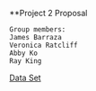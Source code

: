 **Project 2 Proposal



```
Group members:
James Barraza
Veronica Ratcliff
Abby Ko
Ray King
```



[Data Set](https://data.austintexas.gov/Health-and-Community-Services/Austin-Animal-Center-Outcomes/9t4d-g238/data)


